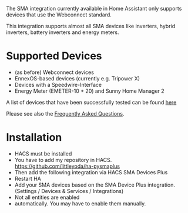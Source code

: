 The SMA integration currently available in Home Assistant only supports devices that use the Webconnect standard.

This integration supports almost all SMA devices like inverters, hybrid inverters, battery inverters and energy meters.


# Supported Devices
* (as before) Webconnect devices
* EnnexOS-based devices (currently e.g. Tripower X)
* Devices with a Speedwire-Interface
* Energy Meter (EMETER-10 + 20) and Sunny Home Manager 2

A list of devices that have been successfully tested can be found [here](https://github.com/littleyoda/pysma/blob/master/README.md)

Please see also the [Frequently Asked Questions](https://github.com/littleyoda/ha-pysmaplus/blob/main/docs/faq.md).

# Installation
*   HACS must be installed
*   You have to add my repository in HACS.
    https://github.com/littleyoda/ha-pysmaplus
* Then add the following integration via HACS
    SMA Devices Plus
* Restart HA
*  Add your SMA devices based on the SMA Device Plus integration.
    (Settings / Devices & Services / Integrations)
*   Not all entities are enabled
*    automatically. You may have to enable them manually.
